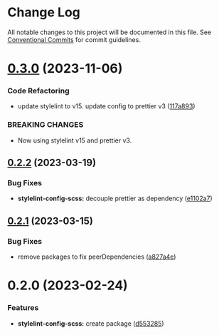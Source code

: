# Change Log

All notable changes to this project will be documented in this file.
See [Conventional Commits](https://conventionalcommits.org) for commit guidelines.

# [0.3.0](https://github.com/meludi/stylelint-config/compare/@meludi/stylelint-config-scss@0.2.2...@meludi/stylelint-config-scss@0.3.0) (2023-11-06)

### Code Refactoring

- update stylelint to v15. update config to prettier v3 ([117a893](https://github.com/meludi/stylelint-config/commit/117a8934ebf92fba673b4a72148cf57c885e8fcc))

### BREAKING CHANGES

- Now using stylelint v15 and prettier v3.

## [0.2.2](https://github.com/meludi/stylelint-config/compare/@meludi/stylelint-config-scss@0.2.1...@meludi/stylelint-config-scss@0.2.2) (2023-03-19)

### Bug Fixes

- **stylelint-config-scss:** decouple prettier as dependency ([e1102a7](https://github.com/meludi/stylelint-config/commit/e1102a749818014781003d331e6396142b5f9383))

## [0.2.1](https://github.com/meludi/stylelint-config/compare/@meludi/stylelint-config-scss@0.2.0...@meludi/stylelint-config-scss@0.2.1) (2023-03-15)

### Bug Fixes

- remove packages to fix peerDependencies ([a827a4e](https://github.com/meludi/stylelint-config/commit/a827a4eea45d380c43b222d04e276dc88cdd5dd1))

# 0.2.0 (2023-02-24)

### Features

- **stylelint-config-scss:** create package ([d553285](https://github.com/meludi/stylelint-config/commit/d553285f61925659f8ef0982389cd9fbe59aa045))
